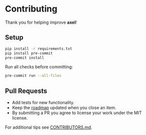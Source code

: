 # Contributing

Thank you for helping improve **axel**!

## Setup

```bash
pip install -r requirements.txt
pip install pre-commit
pre-commit install
```

Run all checks before committing:

```bash
pre-commit run --all-files
```

## Pull Requests

- Add tests for new functionality.
- Keep the [roadmap](README.md#roadmap) updated when you close an item.
- By submitting a PR you agree to license your work under the MIT license.

For additional tips see [CONTRIBUTORS.md](CONTRIBUTORS.md).
